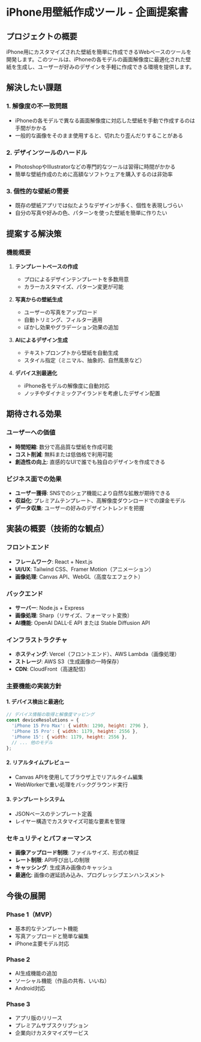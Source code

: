 # iPhone用壁紙作成ツール - 企画提案書

## プロジェクトの概要

iPhone用にカスタマイズされた壁紙を簡単に作成できるWebベースのツールを開発します。このツールは、iPhoneの各モデルの画面解像度に最適化された壁紙を生成し、ユーザーが好みのデザインを手軽に作成できる環境を提供します。

## 解決したい課題

### 1. 解像度の不一致問題
- iPhoneの各モデルで異なる画面解像度に対応した壁紙を手動で作成するのは手間がかかる
- 一般的な画像をそのまま使用すると、切れたり歪んだりすることがある

### 2. デザインツールのハードル
- PhotoshopやIllustratorなどの専門的なツールは習得に時間がかかる
- 簡単な壁紙作成のために高額なソフトウェアを購入するのは非効率

### 3. 個性的な壁紙の需要
- 既存の壁紙アプリでは似たようなデザインが多く、個性を表現しづらい
- 自分の写真や好みの色、パターンを使った壁紙を簡単に作りたい

## 提案する解決策

### 機能概要
1. **テンプレートベースの作成**
   - プロによるデザインテンプレートを多数用意
   - カラーカスタマイズ、パターン変更が可能

2. **写真からの壁紙生成**
   - ユーザーの写真をアップロード
   - 自動トリミング、フィルター適用
   - ぼかし効果やグラデーション効果の追加

3. **AIによるデザイン生成**
   - テキストプロンプトから壁紙を自動生成
   - スタイル指定（ミニマル、抽象的、自然風景など）

4. **デバイス別最適化**
   - iPhone各モデルの解像度に自動対応
   - ノッチやダイナミックアイランドを考慮したデザイン配置

## 期待される効果

### ユーザーへの価値
- **時間短縮**: 数分で高品質な壁紙を作成可能
- **コスト削減**: 無料または低価格で利用可能
- **創造性の向上**: 直感的なUIで誰でも独自のデザインを作成できる

### ビジネス面での効果
- **ユーザー獲得**: SNSでのシェア機能により自然な拡散が期待できる
- **収益化**: プレミアムテンプレート、高解像度ダウンロードでの課金モデル
- **データ収集**: ユーザーの好みのデザイントレンドを把握

## 実装の概要（技術的な観点）

### フロントエンド
- **フレームワーク**: React + Next.js
- **UI/UX**: Tailwind CSS、Framer Motion（アニメーション）
- **画像処理**: Canvas API、WebGL（高度なエフェクト）

### バックエンド
- **サーバー**: Node.js + Express
- **画像処理**: Sharp（リサイズ、フォーマット変換）
- **AI機能**: OpenAI DALL-E API または Stable Diffusion API

### インフラストラクチャ
- **ホスティング**: Vercel（フロントエンド）、AWS Lambda（画像処理）
- **ストレージ**: AWS S3（生成画像の一時保存）
- **CDN**: CloudFront（高速配信）

### 主要機能の実装方針

#### 1. デバイス検出と最適化
```javascript
// デバイス情報の取得と解像度マッピング
const deviceResolutions = {
  'iPhone 15 Pro Max': { width: 1290, height: 2796 },
  'iPhone 15 Pro': { width: 1179, height: 2556 },
  'iPhone 15': { width: 1179, height: 2556 },
  // ... 他のモデル
};
```

#### 2. リアルタイムプレビュー
- Canvas APIを使用してブラウザ上でリアルタイム編集
- WebWorkerで重い処理をバックグラウンド実行

#### 3. テンプレートシステム
- JSONベースのテンプレート定義
- レイヤー構造でカスタマイズ可能な要素を管理

### セキュリティとパフォーマンス
- **画像アップロード制限**: ファイルサイズ、形式の検証
- **レート制限**: API呼び出しの制限
- **キャッシング**: 生成済み画像のキャッシュ
- **最適化**: 画像の遅延読み込み、プログレッシブエンハンスメント

## 今後の展開

### Phase 1（MVP）
- 基本的なテンプレート機能
- 写真アップロードと簡単な編集
- iPhone主要モデル対応

### Phase 2
- AI生成機能の追加
- ソーシャル機能（作品の共有、いいね）
- Android対応

### Phase 3
- アプリ版のリリース
- プレミアムサブスクリプション
- 企業向けカスタマイズサービス